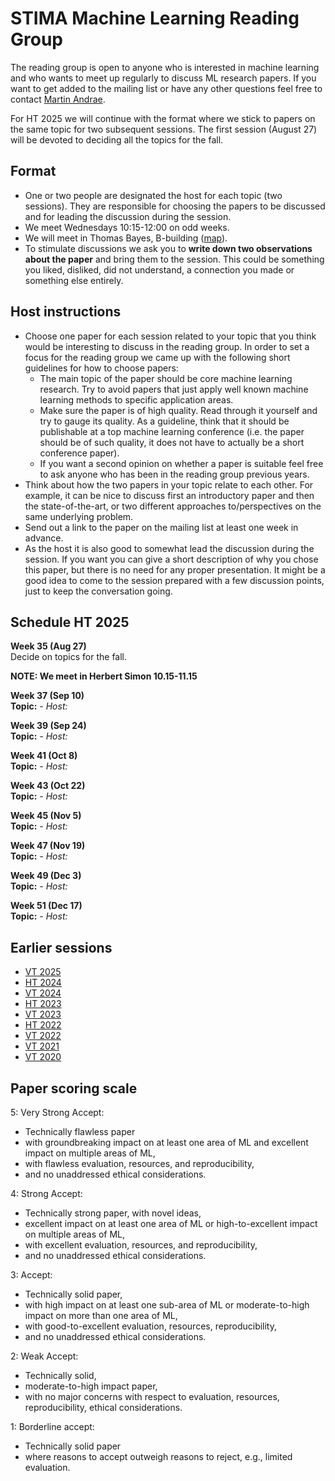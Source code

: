 # STIMA Machine Learning Reading Group
The reading group is open to anyone who is interested in machine learning and who wants to meet up regularly to discuss ML research papers.
If you want to get added to the mailing list or have any other questions feel free to contact [Martin Andrae](https://liu.se/en/employee/maran77).

For HT 2025 we will continue with the format where we stick to papers on the same topic for two subsequent sessions. The first session (August 27) will be devoted to deciding all the topics for the fall.

## Format
* One or two people are designated the host for each topic (two sessions). They are responsible for choosing the papers to be discussed and for leading the discussion during the session.
* We meet Wednesdays 10:15-12:00 on odd weeks.
* We will meet in Thomas Bayes, B-building ([map](https://www.ida.liu.se/department/location/search.en.shtml?keyword=thomas+bayes)).
* To stimulate discussions we ask you to **write down two observations about the paper** and bring them to the session. This could be something you liked, disliked, did not understand, a connection you made or something else entirely.

## Host instructions
* Choose one paper for each session related to your topic that you think would be interesting to discuss in the reading group. In order to set a focus for the reading group we came up with the following short guidelines for how to choose papers:
  * The main topic of the paper should be core machine learning research. Try to avoid papers that just apply well known machine learning methods to specific application areas.
  * Make sure the paper is of high quality. Read through it yourself and try to gauge its quality. As a guideline, think that it should be publishable at a top machine learning conference (i.e. the paper should be of such quality, it does not have to actually be a short conference paper).
  * If you want a second opinion on whether a paper is suitable feel free to ask anyone who has been in the reading group previous years.
* Think about how the two papers in your topic relate to each other. For example, it can be nice to discuss first an introductory paper and then the state-of-the-art, or two different approaches to/perspectives on the same underlying problem.
* Send out a link to the paper on the mailing list at least one week in advance.
* As the host it is also good to somewhat lead the discussion during the session. If you want you can give a short description of why you chose this paper, but there is no need for any proper presentation. It might be a good idea to come to the session prepared with a few discussion points, just to keep the conversation going.

## Schedule HT 2025

__Week 35 (Aug 27)__ 
<br>
Decide on topics for the fall.

__NOTE: We meet in Herbert Simon 10.15-11.15__

__Week 37 (Sep 10)__
<br>
__Topic:__
_- Host:_ 

__Week 39 (Sep 24)__
<br>
__Topic:__
_- Host:_ 

__Week 41 (Oct 8)__
<br>
__Topic:__
_- Host:_ 

__Week 43 (Oct 22)__
<br>
__Topic:__
_- Host:_ 

__Week 45 (Nov 5)__
<br>
__Topic:__
_- Host:_ 

__Week 47 (Nov 19)__
<br>
__Topic:__
_- Host:_ 

__Week 49 (Dec 3)__
<br>
__Topic:__
_- Host:_ 

__Week 51 (Dec 17)__
<br>
__Topic:__
_- Host:_ 


## Earlier sessions

* [VT 2025](archive/2025vt.md)
* [HT 2024](archive/2024ht.md)
* [VT 2024](archive/2024vt.md)
* [HT 2023](archive/2023ht.md)
* [VT 2023](archive/2023vt.md)
* [HT 2022](archive/2022ht.md)
* [VT 2022](archive/2022vt.md)
* [VT 2021](archive/2021vt.md)
* [VT 2020](archive/2020vt.md)

## Paper scoring scale

5: Very Strong Accept:

* Technically flawless paper
* with groundbreaking impact on at least one area of ML and excellent impact on multiple areas of ML,
* with flawless evaluation, resources, and reproducibility,
* and no unaddressed ethical considerations.

4: Strong Accept:

* Technically strong paper, with novel ideas,
* excellent impact on at least one area of ML or high-to-excellent impact on multiple areas of ML,
* with excellent evaluation, resources, and reproducibility,
* and no unaddressed ethical considerations.

3: Accept:

* Technically solid paper,
* with high impact on at least one sub-area of ML or moderate-to-high impact on more than one area of ML,
* with good-to-excellent evaluation, resources, reproducibility,
* and no unaddressed ethical considerations.

2: Weak Accept:

* Technically solid,
* moderate-to-high impact paper,
* with no major concerns with respect to evaluation, resources, reproducibility, ethical considerations.

1: Borderline accept:

* Technically solid paper
* where reasons to accept outweigh reasons to reject, e.g., limited evaluation.
